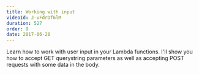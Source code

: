 ```yaml
---
title: Working with input
videoId: J-vFdrDf6lM
duration: 527
order: 9
date: 2017-06-20
---
```


Learn how to work with user input in your Lambda functions. I'll show you how to accept GET querystring parameters as well as accepting POST requests with some data in the body.